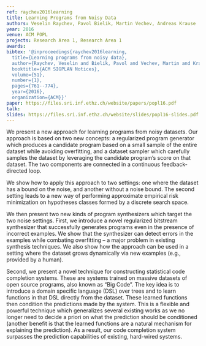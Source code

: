 ```yaml
---
ref: raychev2016learning
title: Learning Programs from Noisy Data
authors: Veselin Raychev, Pavol Bielik, Martin Vechev, Andreas Krause   
year: 2016
venue: ACM POPL
projects: Research Area 1, Research Area 1
awards:
bibtex: '@inproceedings{raychev2016learning,
  title={Learning programs from noisy data},
  author={Raychev, Veselin and Bielik, Pavol and Vechev, Martin and Krause, Andreas},
  booktitle={ACM SIGPLAN Notices},
  volume={51},
  number={1},
  pages={761--774},
  year={2016},
  organization={ACM}}'
paper: https://files.sri.inf.ethz.ch/website/papers/popl16.pdf
talk: 
slides: https://files.sri.inf.ethz.ch/website/slides/popl16-slides.pdf
---
```


We present a new approach for learning programs from noisy datasets. Our approach is based on two new concepts: a regularized program generator which produces a candidate program based on a small sample of the entire dataset while avoiding overfitting, and a dataset sampler which carefully samples the dataset by leveraging the candidate program’s score on that dataset. The two components are connected in a continuous feedback-directed loop.

We show how to apply this approach to two settings: one where the dataset has a bound on the noise, and another without a noise bound. The second setting leads to a new way of performing approximate empirical risk minimization on hypotheses classes formed by a discrete search space.

We then present two new kinds of program synthesizers which target the two noise settings. First, we introduce a novel regularized bitstream synthesizer that successfully generates programs even in the presence of incorrect examples. We show that the synthesizer can detect errors in the examples while combating overfitting – a major problem in existing synthesis techniques. We also show how the approach can be used in a setting where the dataset grows dynamically via new examples (e.g., provided by a human).

Second, we present a novel technique for constructing statistical code completion systems. These are systems trained on massive datasets of open source programs, also known as “Big Code”. The key idea is to introduce a domain specific language (DSL) over trees and to learn functions in that DSL directly from the dataset. These learned functions then condition the predictions made by the system. This is a flexible and powerful technique which generalizes several existing works as we no longer need to decide a priori on what the prediction should be conditioned (another benefit is that the learned functions are a natural mechanism for explaining the prediction). As a result, our code completion system surpasses the prediction capabilities of existing, hard-wired systems.
